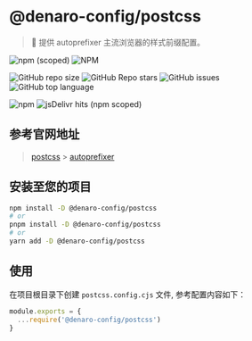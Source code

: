 # @denaro-config/postcss

> :tada: 提供 autoprefixer 主流浏览器的样式前缀配置。

![npm (scoped)](https://img.shields.io/npm/v/%40denaro-config/postcss)
![NPM](https://img.shields.io/npm/l/%40denaro-config%2Fpostcss)

![GitHub repo size](https://img.shields.io/github/repo-size/denaro-org/frontend-engineering-config)
![GitHub Repo stars](https://img.shields.io/github/stars/denaro-org/frontend-engineering-config)
![GitHub issues](https://img.shields.io/github/issues/denaro-org/frontend-engineering-config)
![GitHub top language](https://img.shields.io/github/languages/top/denaro-org/frontend-engineering-config)

![npm](https://img.shields.io/npm/dw/%40denaro-config/postcss)
![jsDelivr hits (npm scoped)](https://img.shields.io/jsdelivr/npm/hd/%40denaro-config%2Fpostcss)

## 参考官网地址

> [postcss](https://postcss.org/) > [autoprefixer](https://autoprefixer.github.io/)

## 安装至您的项目

```bash
npm install -D @denaro-config/postcss
# or
pnpm install -D @denaro-config/postcss
# or
yarn add -D @denaro-config/postcss
```

## 使用

在项目根目录下创建 `postcss.config.cjs` 文件, 参考配置内容如下：

```js
module.exports = {
  ...require('@denaro-config/postcss')
}
```
